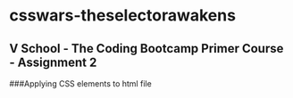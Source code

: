 # csswars-theselectorawakens

## V School - The Coding Bootcamp Primer Course - Assignment 2

###Applying CSS elements to html file
